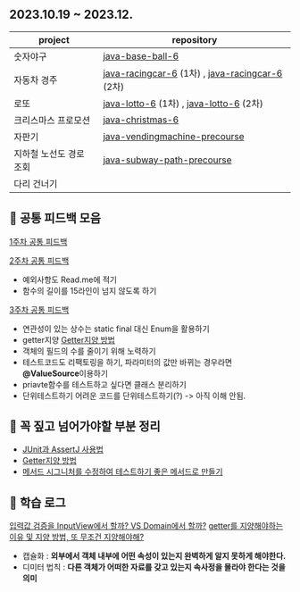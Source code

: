 ## 2023.10.19 ~ 2023.12.
| project | repository |
| --- | --- |
| 숫자야구 | [java-base-ball-6](https://github.com/woowacourse-precourse/java-baseball-6/pull/286) |
| 자동차 경주 | [java-racingcar-6](https://github.com/woowacourse-precourse/java-racingcar-6/pull/63) (1차) , [java-racingcar-6](https://github.com/woowacourse-precourse/java-racingcar-6/pull/2390) (2차)  |
| 로또 | [java-lotto-6](https://github.com/woowacourse-precourse/java-lotto-6/pull/206) (1차) , [java-lotto-6](https://github.com/woowacourse-precourse/java-lotto-6/pull/2105) (2차) |
| 크리스마스 프로모션 | [java-christmas-6](https://github.com/Suxxxxhyun/java-christmas-6-Suxxxxhyun/pull/1) |
| 자판기 | [java-vendingmachine-precourse](https://github.com/woowacourse/java-vendingmachine-precourse/pull/188) |
| 지하철 노선도 경로 조회 | [java-subway-path-precourse](https://github.com/woowacourse/java-subway-path-precourse/pull/117) |
| 다리 건너기 |  |

## 📄 공통 피드백 모음

[1주차 공통 피드백](https://github.com/Suxxxxhyun/precourse-archive/blob/main/common-feedback-week-1.md)

[2주차 공통 피드백](https://github.com/Suxxxxhyun/precourse-archive/blob/main/common-feedback-week-2.md) 
  - 예외사항도 Read.me에 적기
  - 함수의 길이를 15라인이 넘지 않도록 하기

[3주차 공통 피드백](https://github.com/Suxxxxhyun/precourse-archive/blob/main/common-feedback-week-3.md)
  - 연관성이 있는 상수는 static final 대신 Enum을 활용하기
  - getter지양 [Getter지양 방법](https://tecoble.techcourse.co.kr/post/2020-04-28-ask-instead-of-getter/)
  - 객체의 필드의 수를 줄이기 위해 노력하기
  - 테스트코드도 리팩토링을 하기, 파라미터의 값만 바뀌는 경우라면 **@ValueSource**이용하기
  - priavte함수를 테스트하고 싶다면 클래스 분리하기
  - 단위테스트하기 어려운 코드를 단위테스트하기(?) -> 아직 이해 안됨.

## 📎 꼭 짚고 넘어가야할 부분 정리

- [JUnit과 AssertJ 사용법](https://techcourse-storage.s3.ap-northeast-2.amazonaws.com/9b82d8a360c548fcadd14c551dbcbe06)
- [Getter지양 방법](https://tecoble.techcourse.co.kr/post/2020-04-28-ask-instead-of-getter/)
- [메서드 시그니처를 수정하여 테스트하기 좋은 메서드로 만들기](https://tecoble.techcourse.co.kr/post/2020-05-07-appropriate_method_for_test_by_parameter/)


## 📒 학습 로그

[입력값 검증을 InputView에서 할까? VS Domain에서 할까?](https://github.com/Suxxxxhyun/precourse-archive/blob/main/learning-log(1).md)
[getter를 지양해야하는 이유 및 지양 방법, 또 무조건 지양해야해?]()
  - 캡슐화 : **외부에서 객체 내부에 어떤 속성이 있는지 완벽하게 알지 못하게 해야한다.**
  - 디미터 법칙 : **다른 객체가 어떠한 자료를 갖고 있는지 속사정을 몰라야 한다는 것을 의미**

